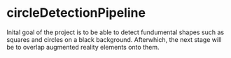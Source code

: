 # circleDetectionPipeline

Inital goal of the project is to be able to detect fundumental shapes such as squares and circles on a black background.
Afterwhich, the next stage will be to overlap augmented reality elements onto them.
